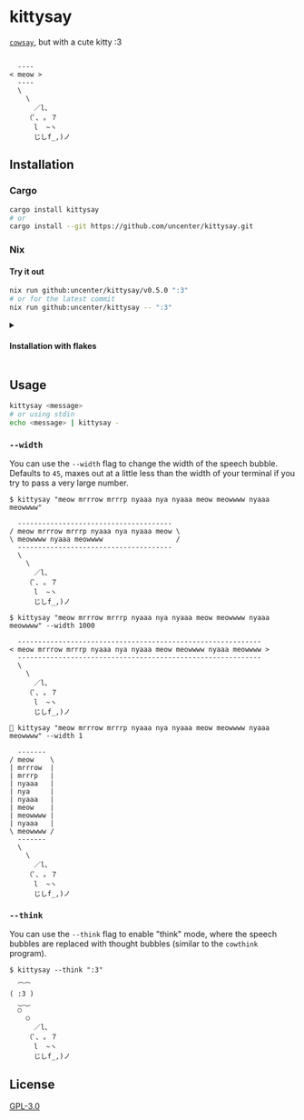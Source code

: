 # kittysay

[`cowsay`](https://en.wikipedia.org/wiki/Cowsay), but with a cute kitty :3

```

  ----
< meow >
  ----
  \
    \
      ／l、
    （ﾟ､ ｡ ７
      l  ~ヽ
      じしf_,)ノ

```

## Installation

### Cargo

```sh
cargo install kittysay
# or
cargo install --git https://github.com/uncenter/kittysay.git
```

### Nix

#### Try it out

```sh
nix run github:uncenter/kittysay/v0.5.0 ":3"
# or for the latest commit
nix run github:uncenter/kittysay -- ":3"
```

<details>

<summary>

#### Installation with flakes

</summary>

```nix
{
  inputs = {
    nixpkgs.url = "github:NixOS/nixpkgs/nixos-unstable";
    kittysay.url = "github:uncenter/kittysay";
  };

  outputs = { self, nixpkgs, kittysay }: {
    nixosConfigurations.example = nixpkgs.lib.nixosSystem {
      system = "x86_64-linux";
      modules = [{
        environment.systemPackages = [
          inputs.kittysay.packages.${pkgs.system}.default
        ];
      }];
    };
  }
}
```

</details>

## Usage

```sh
kittysay <message>
# or using stdin
echo <message> | kittysay -
```

### `--width`

You can use the `--width` flag to change the width of the speech bubble. Defaults to `45`, maxes out at a little less than the width of your terminal if you try to pass a very large number.

```
$ kittysay "meow mrrrow mrrrp nyaaa nya nyaaa meow meowwww nyaaa meowwww"

  --------------------------------------
/ meow mrrrow mrrrp nyaaa nya nyaaa meow \
\ meowwww nyaaa meowwww                  /
  --------------------------------------
  \
    \
      ／l、
    （ﾟ､ ｡ ７
      l  ~ヽ
      じしf_,)ノ
```

```
$ kittysay "meow mrrrow mrrrp nyaaa nya nyaaa meow meowwww nyaaa meowwww" --width 1000

  ------------------------------------------------------------
< meow mrrrow mrrrp nyaaa nya nyaaa meow meowwww nyaaa meowwww >
  ------------------------------------------------------------
  \
    \
      ／l、
    （ﾟ､ ｡ ７
      l  ~ヽ
      じしf_,)ノ

```

```
 kittysay "meow mrrrow mrrrp nyaaa nya nyaaa meow meowwww nyaaa meowwww" --width 1

  -------
/ meow    \
| mrrrow  |
| mrrrp   |
| nyaaa   |
| nya     |
| nyaaa   |
| meow    |
| meowwww |
| nyaaa   |
\ meowwww /
  -------
  \
    \
      ／l、
    （ﾟ､ ｡ ７
      l  ~ヽ
      じしf_,)ノ

```

### `--think`

You can use the `--think` flag to enable "think" mode, where the speech bubbles are replaced with thought bubbles (similar to the `cowthink` program).

```
$ kittysay --think ":3"

  ⏜⏜
( :3 )
  ⏝⏝
  ○
    ○
      ／l、
    （ﾟ､ ｡ ７
      l  ~ヽ
      じしf_,)ノ

```

## License

[GPL-3.0](LICENSE)
